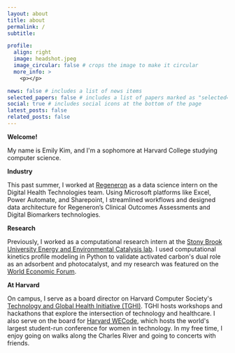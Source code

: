 ```yaml
---
layout: about
title: about
permalink: /
subtitle:

profile:
  align: right
  image: headshot.jpeg
  image_circular: false # crops the image to make it circular
  more_info: >
    <p></p>

news: false # includes a list of news items
selected_papers: false # includes a list of papers marked as "selected={true}"
social: true # includes social icons at the bottom of the page
latest_posts: false
related_posts: false
---
```

**Welcome!**

My name is Emily Kim, and I'm a sophomore at Harvard College studying computer science.


**Industry**

This past summer, I worked at [Regeneron](https://www.regeneron.com/) as a data science intern on the Digital Health Technologies team. Using Microsoft platforms like Excel, Power Automate, and Sharepoint, I streamlined workflows and designed data architecture for Regeneron’s Clinical Outcomes Assessments and Digital Biomarkers technologies.


**Research**

Previously, I worked as a computational research intern at the [Stony Brook University Energy and Environmental Catalysis lab](https://sites.google.com/a/stonybrook.edu/tjkimgroup/people). I used computational kinetics profile modeling in Python to validate activated carbon's dual role as an adsorbent and photocatalyst, and my research was featured on the [World Economic Forum](https://www.linkedin.com/posts/world-economic-forum_adding-dye-to-textiles-has-become-the-world-activity-7051977390280843265-OpKx/?utm_source=share&utm_medium=member_desktop).


**At Harvard**

On campus, I serve as a board director on Harvard Computer Society's [Technology and Global Health Initiative (TGHI)](https://techglobalhealth.org/). TGHI hosts workshops and hackathons that explore the intersection of technology and healthcare. I also serve on the board for [Harvard WECode](https://www.wecodeconference.com/), which hosts the world's largest student-run conference for women in technology. In my free time, I enjoy going on walks along the Charles River and going to concerts with friends.
